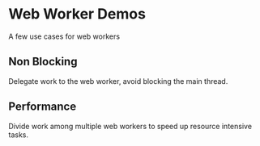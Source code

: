 # Web Worker Demos
A few use cases for web workers 

## Non Blocking
Delegate work to the web worker, avoid blocking the main thread.

## Performance
Divide work among multiple web workers to speed up resource intensive tasks.
